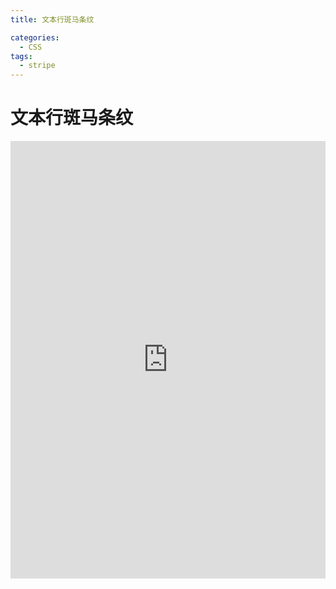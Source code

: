 ```yaml
---
title: 文本行斑马条纹

categories:
  - CSS
tags:
  - stripe
---
```


# 文本行斑马条纹

<iframe height="700" style="width: 100%;" scrolling="no" title="文本行斑马条纹" src="https://codepen.io/javascriptfield/embed/yLKYpzp?default-tab=result" frameborder="no" loading="lazy" allowtransparency="true" allowfullscreen="true">
  See the Pen <a href="https://codepen.io/javascriptfield/pen/yLKYpzp">
  文本行斑马条纹</a> by ye (<a href="https://codepen.io/javascriptfield">@javascriptfield</a>)
  on <a href="https://codepen.io">CodePen</a>.
</iframe>
